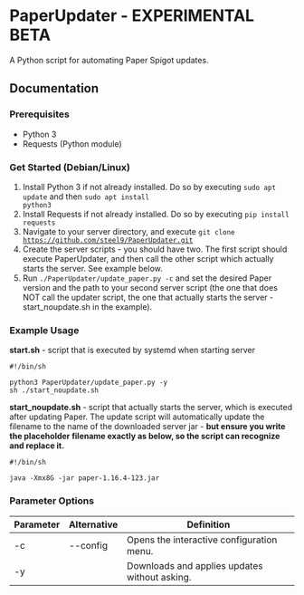 # PaperUpdater - EXPERIMENTAL BETA
A Python script for automating Paper Spigot updates.

## Documentation
### Prerequisites
- Python 3
- Requests (Python module)

### Get Started (Debian/Linux)
1. Install Python 3 if not already installed. Do so by executing <code>sudo apt update</code> and then <code>sudo apt install python3</code>
2. Install Requests if not already installed. Do so by executing <code>pip install requests</code>
3. Navigate to your server directory, and execute <code>git clone https://github.com/steel9/PaperUpdater.git</code>
4. Create the server scripts - you should have two. The first script should execute PaperUpdater, and then call the other script which actually starts the server. See example below.
5. Run <code>./PaperUpdater/update_paper.py -c</code> and set the desired Paper version and the path to your second server script (the one that does NOT call the updater script, the one that actually starts the server - start_noupdate.sh in the example).


### Example Usage
**start.sh** - script that is executed by systemd when starting server

    #!/bin/sh

    python3 PaperUpdater/update_paper.py -y
    sh ./start_noupdate.sh
**start_noupdate.sh** - script that actually starts the server, which is executed after updating Paper. The update script will automatically update the filename to the name of the downloaded server jar - **but ensure you write the placeholder filename exactly as below, so the script can recognize and replace it.**

    #!/bin/sh

    java -Xmx8G -jar paper-1.16.4-123.jar

### Parameter Options
|Parameter|Alternative|Definition|
|---|---|---|
|-c|--config|Opens the interactive configuration menu.|
|-y||Downloads and applies updates without asking.|
